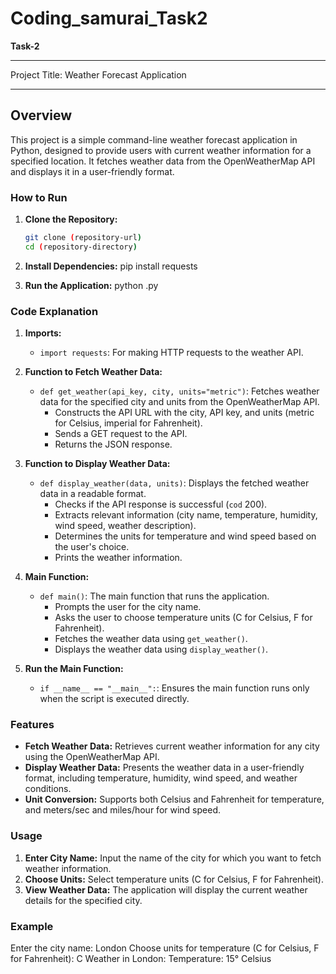 # Coding_samurai_Task2
**Task-2**

*******************************
Project Title: Weather Forecast Application  
**************************************
## Overview

This project is a simple command-line weather forecast application in Python, designed to provide users with current weather information for a specified location. It fetches weather data from the OpenWeatherMap API and displays it in a user-friendly format.

### How to Run

1. **Clone the Repository:**
   ```sh
   git clone (repository-url)
   cd (repository-directory)
   ```

2. **Install Dependencies:**
   pip install requests
   
4. **Run the Application:**
   python <filename>.py


### Code Explanation

1. **Imports:**
   - `import requests`: For making HTTP requests to the weather API.

2. **Function to Fetch Weather Data:**
   - `def get_weather(api_key, city, units="metric")`: Fetches weather data for the specified city and units from the OpenWeatherMap API.
     - Constructs the API URL with the city, API key, and units (metric for Celsius, imperial for Fahrenheit).
     - Sends a GET request to the API.
     - Returns the JSON response.

3. **Function to Display Weather Data:**
   - `def display_weather(data, units)`: Displays the fetched weather data in a readable format.
     - Checks if the API response is successful (`cod` 200).
     - Extracts relevant information (city name, temperature, humidity, wind speed, weather description).
     - Determines the units for temperature and wind speed based on the user's choice.
     - Prints the weather information.

4. **Main Function:**
   - `def main()`: The main function that runs the application.
     - Prompts the user for the city name.
     - Asks the user to choose temperature units (C for Celsius, F for Fahrenheit).
     - Fetches the weather data using `get_weather()`.
     - Displays the weather data using `display_weather()`.

5. **Run the Main Function:**
   - `if __name__ == "__main__":`: Ensures the main function runs only when the script is executed directly.

### Features

- **Fetch Weather Data:** Retrieves current weather information for any city using the OpenWeatherMap API.
- **Display Weather Data:** Presents the weather data in a user-friendly format, including temperature, humidity, wind speed, and weather conditions.
- **Unit Conversion:** Supports both Celsius and Fahrenheit for temperature, and meters/sec and miles/hour for wind speed.

### Usage

1. **Enter City Name:** Input the name of the city for which you want to fetch weather information.
2. **Choose Units:** Select temperature units (C for Celsius, F for Fahrenheit).
3. **View Weather Data:** The application will display the current weather details for the specified city.

### Example

Enter the city name: London
Choose units for temperature (C for Celsius, F for Fahrenheit): C
Weather in London:
Temperature: 15° Celsius

